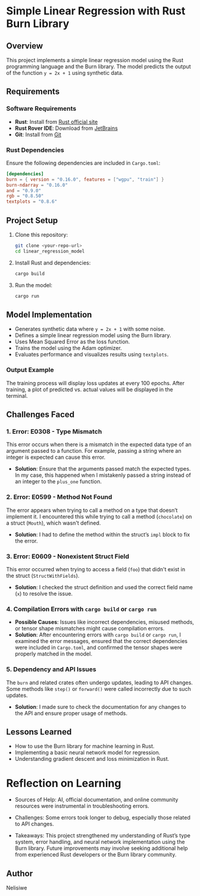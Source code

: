 # Simple Linear Regression with Rust Burn Library

## Overview
This project implements a simple linear regression model using the Rust programming language and the Burn library. The model predicts the output of the function `y = 2x + 1` using synthetic data.

## Requirements

### Software Requirements
- **Rust**: Install from [Rust official site](https://www.rust-lang.org/tools/install)
- **Rust Rover IDE**: Download from [JetBrains](https://www.jetbrains.com/rust/)
- **Git**: Install from [Git](https://git-scm.com/)

### Rust Dependencies
Ensure the following dependencies are included in `Cargo.toml`:
```toml
[dependencies]
burn = { version = "0.16.0", features = ["wgpu", "train"] }
burn-ndarray = "0.16.0"
and = "0.9.0"
rgb = "0.8.50"
textplots = "0.8.6"
```

## Project Setup
1. Clone this repository:
   ```sh
   git clone <your-repo-url>
   cd linear_regression_model
   ```
2. Install Rust and dependencies:
   ```sh
   cargo build
   ```
3. Run the model:
   ```sh
   cargo run
   ```

## Model Implementation
- Generates synthetic data where `y = 2x + 1` with some noise.
- Defines a simple linear regression model using the Burn library.
- Uses Mean Squared Error as the loss function.
- Trains the model using the Adam optimizer.
- Evaluates performance and visualizes results using `textplots`.

### Output Example
The training process will display loss updates at every 100 epochs. After training, a plot of predicted vs. actual values will be displayed in the terminal.

## Challenges Faced

### 1. **Error: E0308 - Type Mismatch**
This error occurs when there is a mismatch in the expected data type of an argument passed to a function. For example, passing a string where an integer is expected can cause this error.
- **Solution**: Ensure that the arguments passed match the expected types. In my case, this happened when I mistakenly passed a string instead of an integer to the `plus_one` function.

### 2. **Error: E0599 - Method Not Found**
The error appears when trying to call a method on a type that doesn’t implement it. I encountered this while trying to call a method (`chocolate`) on a struct (`Mouth`), which wasn't defined.
- **Solution**: I had to define the method within the struct’s `impl` block to fix the error.

### 3. **Error: E0609 - Nonexistent Struct Field**
This error occurred when trying to access a field (`foo`) that didn't exist in the struct (`StructWithFields`).
- **Solution**: I checked the struct definition and used the correct field name (`x`) to resolve the issue.

### 4. **Compilation Errors with `cargo build` or `cargo run`**
- **Possible Causes**: Issues like incorrect dependencies, misused methods, or tensor shape mismatches might cause compilation errors.
- **Solution**: After encountering errors with `cargo build` or `cargo run`, I examined the error messages, ensured that the correct dependencies were included in `Cargo.toml`, and confirmed the tensor shapes were properly matched in the model.

### 5. **Dependency and API Issues**
The `burn` and related crates often undergo updates, leading to API changes. Some methods like `step()` or `forward()` were called incorrectly due to such updates.
- **Solution**: I made sure to check the documentation for any changes to the API and ensure proper usage of methods.

## Lessons Learned
- How to use the Burn library for machine learning in Rust.
- Implementing a basic neural network model for regression.
- Understanding gradient descent and loss minimization in Rust.

# Reflection on Learning

-  Sources of Help: AI, official documentation, and online community resources were instrumental in troubleshooting errors.

- Challenges: Some errors took longer to debug, especially those related to API changes.

- Takeaways: This project strengthened my understanding of Rust’s type system, error handling, and neural network implementation using the Burn library. Future improvements may involve seeking additional help from experienced Rust developers or the Burn library community.



## Author
Nelisiwe
